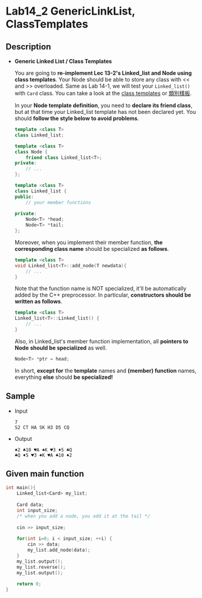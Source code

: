 # Lab14_2 GenericLinkList, ClassTemplates
## Description
- **Generic Linked List / Class Templates**

    You are going to **re-implement Lec 13-2's Linked_list and Node using class templates**. Your Node should be able to store any class with << and >> overloaded. Same as Lab 14-1, we will test your `Linked_list()` with `Card` class. You can take a look at the [class templates](https://www.programiz.com/cpp-programming/class-templates) or [類別樣板](https://www.rocksaying.tw/archives/3641717.html).

    In your **Node template definition**, you need to **declare its friend class**, but at that time your Linked_list template has not been declared yet. You should **follow the style below to avoid problems**.
    ```cpp
    template <class T>
    class Linked_list;

    template <class T>
    class Node {
        friend class Linked_list<T>;
    private:
        // ...
    };

    template <class T>
    class Linked_list {
    public:
        // your member functions
        
    private:
        Node<T> *head;
        Node<T> *tail;
    };
    ```
    Moreover, when you implement their member function, **the corresponding class name** should be specialized **as follows**.
    ```cpp
    template <class T>
    void Linked_list<T>::add_node(T newdata){
        // ...
    }
    ```
    Note that the function name is NOT specialized, it'll be automatically added by the C++ preprocessor. In particular, **constructors should be written as follows**.
    ```cpp
    template <class T>
    Linked_list<T>::Linked_list() {
        // ...
    }
    ```
    Also, in Linked_list's member function implementation, all **pointers to Node** **should be specialized** as well.
    ```cpp
    Node<T> *ptr = head;
    ```
    In short, **except for** the **template** names and **(member) function** names, everything **else** should **be specialized!**

## Sample
- Input
    ```
    7
    S2 CT HA SK H3 D5 CQ
    ```
- Output
    ```
    ♠2 ♣10 ♥A ♠K ♥3 ♦5 ♣Q
    ♣Q ♦5 ♥3 ♠K ♥A ♣10 ♠2
    ```

## Given main function
```cpp
int main(){
    Linked_list<Card> my_list;
    
    Card data;
    int input_size;
    /* when you add a node, you add it at the tail */
    
    cin >> input_size;
    
    for(int i=0; i < input_size; ++i) {
        cin >> data;
        my_list.add_node(data);
    }
    my_list.output();
    my_list.reverse();
    my_list.output();
    
    return 0;
}
```